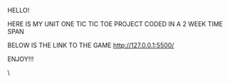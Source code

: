 HELLO! 

HERE IS MY UNIT ONE TIC TIC TOE PROJECT 
CODED IN A 2 WEEK TIME SPAN

BELOW IS THE LINK TO THE GAME
http://127.0.0.1:5500/


ENJOY!!!

\